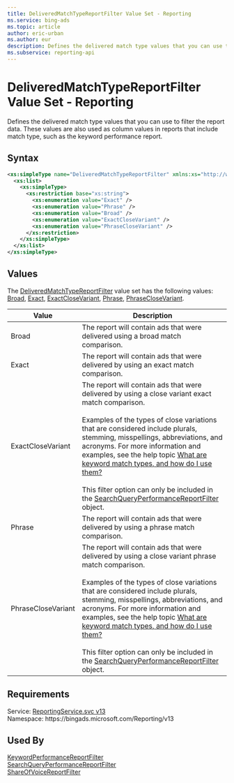 ```yaml
---
title: DeliveredMatchTypeReportFilter Value Set - Reporting
ms.service: bing-ads
ms.topic: article
author: eric-urban
ms.author: eur
description: Defines the delivered match type values that you can use to filter the report data.
ms.subservice: reporting-api
---
```

# DeliveredMatchTypeReportFilter Value Set - Reporting
Defines the delivered match type values that you can use to filter the report data. These values are also used as column values in reports that include match type, such as the keyword performance report.

## Syntax
```xml
<xs:simpleType name="DeliveredMatchTypeReportFilter" xmlns:xs="http://www.w3.org/2001/XMLSchema">
  <xs:list>
    <xs:simpleType>
      <xs:restriction base="xs:string">
        <xs:enumeration value="Exact" />
        <xs:enumeration value="Phrase" />
        <xs:enumeration value="Broad" />
        <xs:enumeration value="ExactCloseVariant" />
        <xs:enumeration value="PhraseCloseVariant" />
      </xs:restriction>
    </xs:simpleType>
  </xs:list>
</xs:simpleType>
```

## <a name="values"></a>Values

The [DeliveredMatchTypeReportFilter](deliveredmatchtypereportfilter.md) value set has the following values: [Broad](#broad), [Exact](#exact), [ExactCloseVariant](#exactclosevariant), [Phrase](#phrase), [PhraseCloseVariant](#phraseclosevariant).

|Value|Description|
|-----------|---------------|
|<a name="broad"></a>Broad|The report will contain ads that were delivered using a broad match comparison.|
|<a name="exact"></a>Exact|The report will contain ads that were delivered by using an exact match comparison.|
|<a name="exactclosevariant"></a>ExactCloseVariant|The report will contain ads that were delivered by using a close variant exact match comparison.<br/><br/>Examples of the types of close variations that are considered include plurals, stemming, misspellings, abbreviations, and acronyms. For more information and examples, see the help topic [What are keyword match types, and how do I use them?](https://help.ads.microsoft.com/#apex/3/en/50822/1)<br/><br/>This filter option can only be included in the [SearchQueryPerformanceReportFilter](searchqueryperformancereportfilter.md) object.|
|<a name="phrase"></a>Phrase|The report will contain ads that were delivered by using a phrase match comparison.|
|<a name="phraseclosevariant"></a>PhraseCloseVariant|The report will contain ads that were delivered by using a close variant phrase match comparison.<br/><br/>Examples of the types of close variations that are considered include plurals, stemming, misspellings, abbreviations, and acronyms. For more information and examples, see the help topic [What are keyword match types, and how do I use them?](https://help.ads.microsoft.com/#apex/3/en/50822/1)<br/><br/>This filter option can only be included in the [SearchQueryPerformanceReportFilter](searchqueryperformancereportfilter.md) object.|

## Requirements
Service: [ReportingService.svc v13](https://reporting.api.bingads.microsoft.com/Api/Advertiser/Reporting/v13/ReportingService.svc)  
Namespace: https\://bingads.microsoft.com/Reporting/v13  

## Used By
[KeywordPerformanceReportFilter](keywordperformancereportfilter.md)  
[SearchQueryPerformanceReportFilter](searchqueryperformancereportfilter.md)  
[ShareOfVoiceReportFilter](shareofvoicereportfilter.md)  

